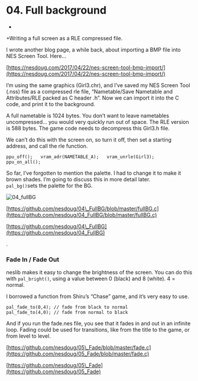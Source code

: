 # 04. Full background

+

+Writing a full screen as a RLE compressed file.

I wrote another blog page, a while back, about importing a BMP file into NES Screen Tool. Here…

[https://nesdoug.com/2017/04/22/nes-screen-tool-bmp-import/](https://nesdoug.com/2017/04/22/nes-screen-tool-bmp-import/)

I’m using the same graphics \(Girl3.chr\), and I’ve saved my NES Screen Tool \(.nss\) file as a compressed rle file, “Nametable/Save Nametable and Attributes/RLE packed as C header .h”. Now we can import it into the C code, and print it to the background.

A full nametable is 1024 bytes. You don’t want to leave nametables uncompressed… you would very quickly run out of space. The RLE version is 588 bytes. The game code needs to decompress this Girl3.h file.

We can’t do this with the screen on, so turn it off, then set a starting address, and call the rle function.

`ppu_off();  
vram_adr(NAMETABLE_A);  
vram_unrle(Girl3);  
ppu_on_all();`

So far, I’ve forgotten to mention the palette. I had to change it to make it brown shades. I’m going to discuss this in more detail later.   
`pal_bg()`sets the palette for the BG.

![04\_fullBG](https://nesdoug.files.wordpress.com/2018/09/04_fullbg.png?w=924)

[https://github.com/nesdoug/04\_FullBG/blob/master/fullBG.c](https://github.com/nesdoug/04_FullBG/blob/master/fullBG.c)

[https://github.com/nesdoug/04\_FullBG](https://github.com/nesdoug/04_FullBG)

.

### Fade In / Fade Out

neslib makes it easy to change the brightness of the screen. You can do this with `pal_bright()`, using a value between 0 \(black\) and 8 \(white\). 4 = normal.

I borrowed a function from Shiru’s “Chase” game, and it’s very easy to use.

`pal_fade_to(0,4); // fade from black to normal`  
`pal_fade_to(4,0); // fade from normal to black`

And if you run the fade.nes file, you see that it fades in and out in an infinite loop. Fading could be used for transitions, like from the title to the game, or from level to level.

[https://github.com/nesdoug/05\_Fade/blob/master/fade.c](https://github.com/nesdoug/05_Fade/blob/master/fade.c)

[https://github.com/nesdoug/05\_Fade](https://github.com/nesdoug/05_Fade)

